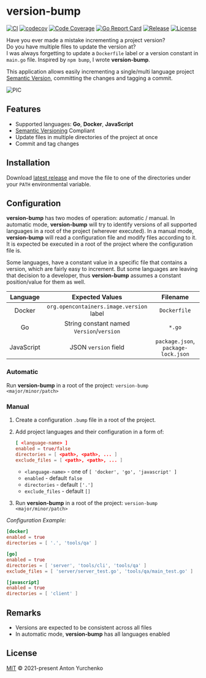 # version-bump

[![CI](https://github.com/joe-at-startupmedia/version-bump/actions/workflows/ci.yml/badge.svg)](https://github.com/joe-at-startupmedia/version-bump/actions/workflows/ci.yml)
[![codecov](https://codecov.io/gh/joe-at-startupmedia/version-bump/graph/badge.svg?token=HHRUHCX1EJ)](https://codecov.io/gh/joe-at-startupmedia/version-bump)
[![Code Coverage](https://codecov.io/gh/joe-at-startupmedia/version-bump/branch/main/graph/badge.svg)](https://codecov.io/gh/joe-at-startupmedia/version-bump)
[![Go Report Card](https://goreportcard.com/badge/github.com/joe-at-startupmedia/version-bump)](https://goreportcard.com/report/github.com/joe-at-startupmedia/version-bump)
[![Release](https://img.shields.io/github/v/release/joe-at-startupmedia/version-bump)](https://github.com/joe-at-startupmedia/version-bump/releases/latest)
[![License](https://img.shields.io/github/license/joe-at-startupmedia/version-bump)](LICENSE.md)

Have you ever made a mistake incrementing a project version?  
Do you have multiple files to update the version at?  
I was always forgetting to update a `Dockerfile` label or a version constant in `main.go` file. Inspired by `npm bump`, I wrote **version-bump**.  

This application allows easily incrementing a single/multi language project [Semantic Version](https://semver.org/), committing the changes and tagging a commit.

![PIC](docs/images/demo.png)

## Features

- Supported languages: **Go**, **Docker**, **JavaScript**
- [Semantic Versioning](https://semver.org/) Compliant
- Update files in multiple directories of the project at once
- Commit and tag changes

## Installation

Download [latest release](https://github.com/joe-at-startupmedia/version-bump/releases/latest) and move the file to one of the directories under your `PATH` environmental variable.

## Configuration

**version-bump** has two modes of operation: automatic / manual.
In automatic mode, **version-bump** will try to identify versions of all supported languages in a root of the project (wherever executed).
In a manual mode, **version-bump** will read a configuration file and modify files according to it. It is expected be executed in a root of the project where the configuration file is.

Some languages, have a constant value in a specific file that contains a version, which are fairly easy to increment.
But some languages are leaving that decision to a developer, thus **version-bump** assumes a constant position/value for them as well.

| Language      | Expected Values                               | Filename                              |
|:-------------:|:---------------------------------------------:|:-------------------------------------:|
| Docker        | `org.opencontainers.image.version` label      | `Dockerfile`                          |
| Go            | String constant named `Version`/`version`     | `*.go`                                |
| JavaScript    | JSON `version` field                          | `package.json`, `package-lock.json`   |

### Automatic

Run **version-bump** in a root of the project: `version-bump <major/minor/patch>`

### Manual

1. Create a configuration `.bump` file in a root of the project.
2. Add project languages and their configuration in a form of:

    ```toml
    [ <language-name> ]
    enabled = true/false
    directories = [ <path>, <path>, ... ]
    exclude_files = [ <path>, <path>, ... ]
    ```

    - `<language-name>` - one of `[ 'docker', 'go', 'javascript' ]`
    - `enabled` - default `false`
    - `directories` - default `['.']`
    - `exclude_files` - default `[]`

3. Run **version-bump** in a root of the project: `version-bump <major/minor/patch>`

*Configuration Example:*

```toml
[docker]
enabled = true
directories = [ '.', 'tools/qa' ]

[go]
enabled = true
directories = [ 'server', 'tools/cli', 'tools/qa' ]
exclude_files = [ 'server/server_test.go', 'tools/qa/main_test.go' ]

[javascript]
enabled = true
directories = [ 'client' ]
```

## Remarks

- Versions are expected to be consistent across all files
- In automatic mode, **version-bump** has all languages enabled

## License

[MIT](LICENSE.md) © 2021-present Anton Yurchenko
